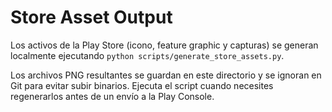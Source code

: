 # Store Asset Output

Los activos de la Play Store (icono, feature graphic y capturas) se generan localmente ejecutando `python scripts/generate_store_assets.py`.

Los archivos PNG resultantes se guardan en este directorio y se ignoran en Git para evitar subir binarios. Ejecuta el script cuando necesites regenerarlos antes de un envío a la Play Console.
